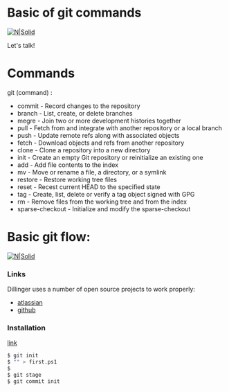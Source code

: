 # Basic of git commands

[![N|Solid](https://git-scm.com/images/logo.png)](https://git-scm.com)


Let's talk!

# Commands
git (command) : 
  - commit - Record changes to the repository
  - branch - List, create, or delete branches
  - megre - Join two or more development histories together
  - pull - Fetch from and integrate with another repository or a local branch
  - push - Update remote refs along with associated objects
  - fetch - Download objects and refs from another repository
  - clone - Clone a repository into a new directory
  - init - Create an empty Git repository or reinitialize an existing one 
  - add - Add file contents to the index
  - mv - Move or rename a file, a directory, or a symlink 
  - restore - Restore working tree files 
  - reset - Recest current HEAD to the specified state
  - tag - Create, list, delete or verify a tag object signed with GPG
  - rm - Remove files from the working tree and from the index
  - sparse-checkout - Initialize and modify the sparse-checkout

# Basic git flow:
[![N|Solid](https://res.cloudinary.com/practicaldev/image/fetch/s--M_fHUEqA--/c_limit%2Cf_auto%2Cfl_progressive%2Cq_auto%2Cw_880/https://thepracticaldev.s3.amazonaws.com/i/128hsgntnsu9bww0y8sz.png)](https://git-scm.com)

### Links

Dillinger uses a number of open source projects to work properly:

* [atlassian] 
* [github] 


### Installation

[link](https://git-scm.com/downloads) 

```sh
$ git init
$ "" > first.ps1
$
$ git stage 
$ git commit init 
```



   [github]: <https://guides.github.com/introduction/git-handbook/>
   [atlassian]: <https://www.atlassian.com/git/tutorials/what-is-git>
